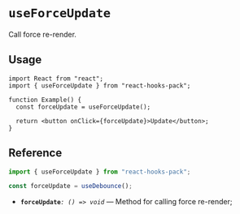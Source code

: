 # `useForceUpdate`

Call force re-render.

## Usage

```tsx
import React from "react";
import { useForceUpdate } from "react-hooks-pack";

function Example() {
  const forceUpdate = useForceUpdate();

  return <button onClick={forceUpdate}>Update</button>;
}
```

## Reference

```ts
import { useForceUpdate } from "react-hooks-pack";

const forceUpdate = useDebounce();
```

- **`forceUpdate`**_`: () => void`_ &mdash; Method for calling force re-render;
